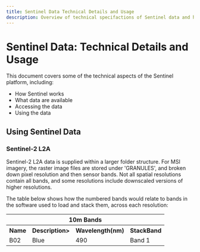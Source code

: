 ```yaml
---
title: Sentinel Data Technical Details and Usage
description: Overview of technical specifactions of Sentinel data and how to use it
---
```



# Sentinel Data: Technical Details and Usage

This document covers some of the technical aspects of the Sentinel platform, including:

* How Sentinel works
* What data are available
* Accessing the data
* Using the data

## Using Sentinel Data

### Sentinel-2 L2A

Sentinel-2 L2A data is supplied within a larger folder structure. For MSI imagery, the raster image files are stored under 'GRANULES', and broken down pixel resolution and then sensor bands. Not all spatial resolutions contain all bands, and some resolutions include downscaled versions of higher resolutions.

The table below shows how the numbered bands would relate to bands in the software used to load and stack them, across each resolution:

<table style="width:100%" align="center">
	<tr>
		<th colspan="4">10m Bands</th>
	</tr>
	<tr>
		<th>Name</th>
		<th>Description></th>
		<th>Wavelength(nm)</th>
		<th>StackBand</th>
	</tr>
	<tr>
		<td>B02</td>
		<td>Blue</td>
		<td>490</td>
		<td>Band 1</td>
	</tr>
</table>
